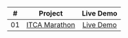 <table>
<thead>
<tr>
<th align="center">#</th>
<th align="center">Project</th>
<th align="center">Live Demo</th>
</tr>
</thead>
<tbody>
<tr>
<td align="center">01</td>
<td align="center"><a href="https://github.com/Nikolosblack/itca_marathon/tree/main/landing-itca-marathon">ITCA Marathon</a></td>
<td align="center"><a href="https://nikolosblack.github.io/itca_marathon/landing-itca-marathon/" rel="nofollow">Live Demo</a></td>
</tr>
</tbody>
</table>
